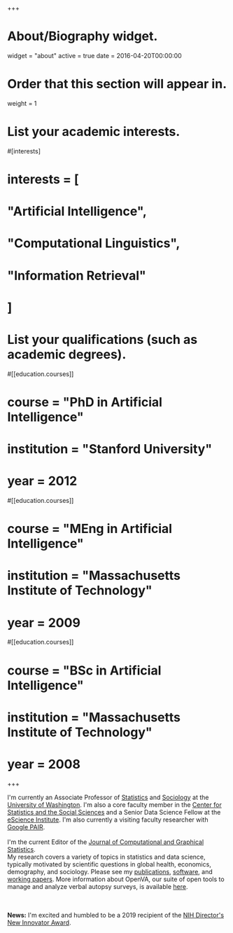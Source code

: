 +++
# About/Biography widget.
widget = "about"
active = true
date = 2016-04-20T00:00:00

# Order that this section will appear in.
weight = 1

# List your academic interests.
#[interests]
#  interests = [
#    "Artificial Intelligence",
#    "Computational Linguistics",
#    "Information Retrieval"
#  ]

# List your qualifications (such as academic degrees).
#[[education.courses]]
#  course = "PhD in Artificial Intelligence"
#  institution = "Stanford University"
#  year = 2012

#[[education.courses]]
#  course = "MEng in Artificial Intelligence"
#  institution = "Massachusetts Institute of Technology"
#  year = 2009

#[[education.courses]]
#  course = "BSc in Artificial Intelligence"
#  institution = "Massachusetts Institute of Technology"
#  year = 2008
 
+++



I'm currently an Associate Professor of [Statistics](http://www.stat.washington.edu/) and [Sociology](https://soc.washington.edu/) at the [University of Washington](http://www.uw.edu).  I'm also a core faculty member in the [Center for Statistics and the Social Sciences](http://csss.washington.edu/) and a Senior Data Science Fellow at the [eScience Institute](http://escience.washington.edu/).  I'm also currently a visiting faculty researcher with [Google PAIR](https://ai.google/research/teams/brain/pair).  
<br>
I'm the current Editor of the [Journal of Computational and Graphical Statistics](https://www.tandfonline.com/action/journalInformation?show=editorialBoard&journalCode=ucgs20).
<br>
My research covers a variety of topics in statistics and data science, typically motivated by scientific questions in global health, economics, demography, and sociology.  Please see my [publications](https://thmccormick.github.io/publications/publications/), [software](https://thmccormick.github.io/software/), and [working papers](https://thmccormick.github.io/#working_papers).  More information about OpenVA, our suite of open tools to manage and analyze verbal autopsy surveys, is available [here](http://openva.net/).
<!--
Go here for more info about a few current projects.-->
<br><br>
**News:** I'm excited and humbled to be a 2019 recipient of the [NIH Director's New Innovator Award](https://commonfund.nih.gov/newinnovator).  
